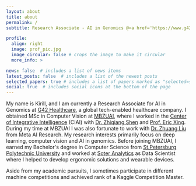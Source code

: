 ```yaml
---
layout: about
title: about
permalink: /
subtitle: Research Associate - AI in Genomics @<a href='https://www.g42healthcare.ai/'>G42 Healthcare</a>.

profile:
  align: right
  image: prof_pic.jpg
  image_circular: false # crops the image to make it circular
  more_info: >

news: false  # includes a list of news items
latest_posts: false  # includes a list of the newest posts
selected_papers: true # includes a list of papers marked as "selected={true}"
social: true  # includes social icons at the bottom of the page
---
```


My name is Kirill, and I am currently a Research Associate for AI in Genomics at <a href='https://www.g42healthcare.ai/'>G42 Healthcare</a>, a global tech-enabled healthcare company. I obtained MSc in Computer Vision at <a href='https://mbzuai.ac.ae/'>MBZUAI</a>, where I worked in the <a href='https://mbzuai.ac.ae/research/research-center/ciai/'>Center of Integrative Intelligence</a> (CIAI) with <a href='https://zhiqiangshen.com'>Dr. Zhiqiang Shen</a> and <a href='https://mbzuai.ac.ae/study/faculty/professor-eric-xing/'>Prof. Eric Xing</a>. During my time at MBZUAI I was also fortunate to work with <a href='https://liuzhuang13.github.io/'>Dr. Zhuang Liu</a> from Meta AI Research. My research interests primarily focus on deep learning, computer vision and AI in genomics. Before joining MBZUAI, I earned my Bachelor's degree in Computer Science from <a href='https://english.spbstu.ru/'>St.Petersburg Polytechnic University</a> and worked at <a href='https://soteranalytics.com/'>Soter Analytics</a> as Data Scientist where I helped to develop ergonomic solutions and wearable devices. 

Aside from my academic pursuits, I sometimes participate in different machine competitions and achieved rank of a Kaggle Competition Master. 

